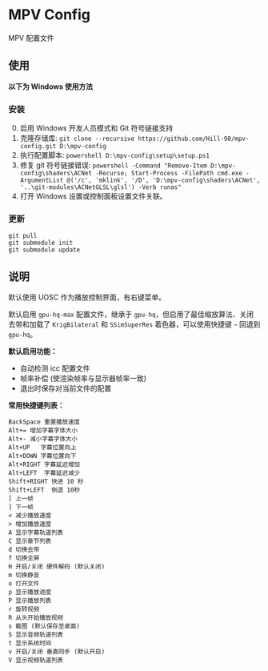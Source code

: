 # MPV Config
MPV 配置文件

## 使用

**以下为 Windows 使用方法**

### 安装

0. 启用 Windows 开发人员模式和 Git 符号链接支持 
1. 克隆存储库: `git clone --recursive https://github.com/Hill-98/mpv-config.git D:\mpv-config`
2. 执行配置脚本: `powershell D:\mpv-config\setup\setup.ps1`
3. 修复 git 符号链接错误: `powershell -Command "Remove-Item D:\mpv-config\shaders\ACNet -Recurse; Start-Process -FilePath cmd.exe -ArgumentList @('/c', 'mklink', '/D', 'D:\mpv-config\shaders\ACNet', '..\git-modules\ACNetGLSL\glsl') -Verb runas"`
3. 打开 Windows 设置或控制面板设置文件关联。

### 更新

```
git pull
git submodule init
git submodule update
```

## 说明

默认使用 UOSC 作为播放控制界面，有右键菜单。

默认启用 `gpu-hq-max` 配置文件，继承于 `gpu-hq`，但启用了最佳缩放算法、关闭去带和加载了 `KrigBilateral` 和 `SSimSuperRes` 着色器，可以使用快捷键 `~` 回退到 `gpu-hq`。

**默认启用功能：**
* 自动检测 icc 配置文件
* 帧率补偿 (使渲染帧率与显示器帧率一致)
* 退出时保存对当前文件的配置

**常用快捷键列表：**
```
BackSpace 重置播放速度
Alt+= 增加字幕字体大小
Alt+- 减小字幕字体大小
Alt+UP   字幕位置向上
Alt+DOWN 字幕位置向下
Alt+RIGHT 字幕延迟增加
Alt+LEFT  字幕延迟减少
Shift+RIGHT 快进 10 秒
Shift+LEFT  倒退 10秒
[ 上一帧
] 下一帧
< 减少播放速度
> 增加播放速度
A 显示字幕轨道列表
C 显示章节列表
d 切换去带
f 切换全屏
H 开启/关闭 硬件解码 (默认关闭)
m 切换静音
o 打开文件
p 显示播放进度
P 显示播放列表
r 旋转视频
R 从头开始播放视频
s 截图 (默认保存至桌面)
S 显示音频轨道列表
t 显示系统时间
v 开启/关闭 垂直同步 (默认开启)
V 显示视频轨道列表
```
